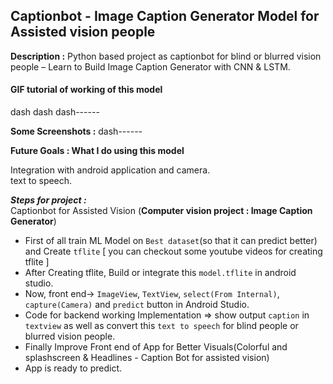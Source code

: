 ## Captionbot - Image Caption Generator Model for Assisted vision people  

**Description :** Python based project as captionbot for blind or blurred vision people – Learn to Build Image Caption Generator with CNN & LSTM.

#### GIF tutorial of working of this model  
dash dash dash------

**Some Screenshots :**
dash------

**Future Goals : What I do using this model**  

Integration with android application and camera.  
text to speech.

_**Steps for project :**_   
Captionbot for Assisted Vision (**Computer vision project : Image Caption Generator**)   
* First of all train ML Model on `Best dataset`(so that it can predict better) and Create `tflite` [ you can checkout some youtube videos for creating tflite ] 
* After Creating tflite, Build or integrate this `model.tflite` in android studio.
* Now, front end-> `ImageView`, `TextView`, `select(From Internal)`, `capture(Camera)` and `predict` button in Android Studio.
* Code for backend working Implementation => show output `caption` in `textview` as well as convert this `text to speech` for blind people or blurred vision people.
* Finally Improve Front end of App for Better Visuals(Colorful and splashscreen & Headlines - Caption Bot for assisted vision)
* App is ready to predict.
